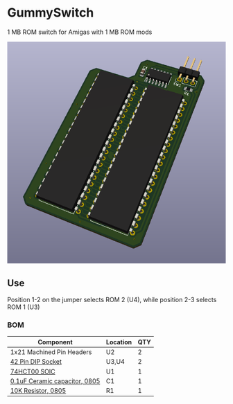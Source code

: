 # GummySwitch

1 MB ROM switch for Amigas with 1 MB ROM mods

![pcb](docs/pcb.png?raw=True)

## Use

Position 1-2 on the jumper selects ROM 2 (U4), while position 2-3 selects ROM 1 (U3)

### BOM 
 
|Component|Location|QTY|
|---------|--------|---|
|1x21 Machined Pin Headers|U2|2|
|[42 Pin DIP Socket](https://www.mouser.com/ProductDetail/517-4842-6000-CP)|U3,U4|2|
|[74HCT00 SOIC](https://www.mouser.com/ProductDetail/595-SN74HCT00DE4)|U1|1|
|[0.1uF Ceramic capacitor, 0805](https://www.mouser.com/ProductDetail/581-08055C104K)|C1|1|
|[10K Resistor, 0805](https://www.mouser.com/ProductDetail/754-RR1220P-103D)|R1|1|
